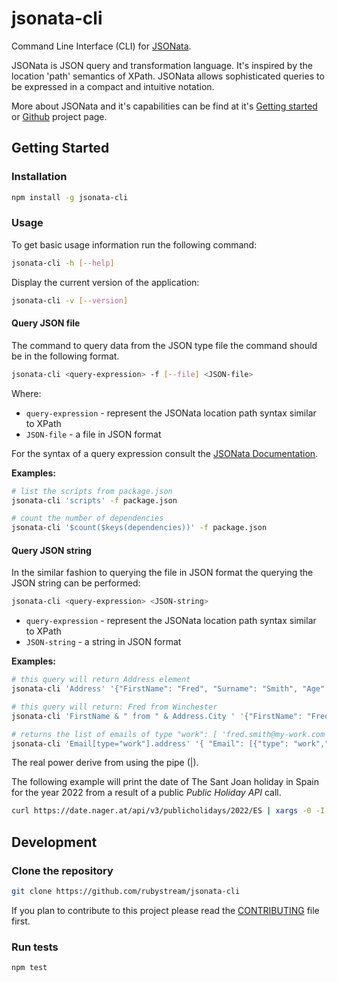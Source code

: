 # jsonata-cli

Command Line Interface (CLI) for [JSONata](http://docs.jsonata.org).

JSONata is JSON query and transformation language. It's inspired by the location
'path' semantics of XPath. JSONata allows sophisticated queries to be expressed in
a compact and intuitive notation.

More about JSONata and it's capabilities can be find at it's [Getting started](http://docs.jsonata.org/overview)
or [Github](https://github.com/jsonata-js/jsonata) project page.

## Getting Started

### Installation

```sh
npm install -g jsonata-cli
```

### Usage

To get basic usage information run the following command:

```sh
jsonata-cli -h [--help]
```

Display the current version of the application:

```sh
jsonata-cli -v [--version]
```

#### Query JSON file

The command to query data from the JSON type file the command should be in the
following format.

```sh
jsonata-cli <query-expression> -f [--file] <JSON-file>
```

Where:

- `query-expression` - represent the JSONata location path syntax similar to XPath
- `JSON-file` - a file in JSON format

For the syntax of a query expression consult the [JSONata Documentation](http://docs.jsonata.org/overview).

**Examples:**

```sh
# list the scripts from package.json
jsonata-cli 'scripts' -f package.json

# count the number of dependencies
jsonata-cli '$count($keys(dependencies))' -f package.json
```

#### Query JSON string

In the similar fashion to querying the file in JSON format the querying the
JSON string can be performed:

```sh
jsonata-cli <query-expression> <JSON-string>
```

- `query-expression` - represent the JSONata location path syntax similar to XPath
- `JSON-string` - a string in JSON format

**Examples:**

```sh
# this query will return Address element
jsonata-cli 'Address' '{"FirstName": "Fred", "Surname": "Smith", "Age": 28, "Address": { "Street": "Hursley Park", "City": "Winchester", "Postcode": "SO21 2JN"} }'

# this query will return: Fred from Winchester
jsonata-cli 'FirstName & " from " & Address.City ' '{"FirstName": "Fred", "Surname": "Smith", "Age": 28, "Address": { "Street": "Hursley Park", "City": "Winchester", "Postcode": "SO21 2JN"} }'

# returns the list of emails of type "work": [ 'fred.smith@my-work.com', 'fsmith@my-work.com' ]
jsonata-cli 'Email[type="work"].address' '{ "Email": [{"type": "work","address": ["fred.smith@my-work.com", "fsmith@my-work.com"]},{"type": "home","address": ["freddy@my-social.com", "frederic.smith@very-serious.com"]}] }'
````

The real power derive from using the pipe (|).

The following example will print the date of The Sant Joan holiday in Spain for
the year 2022 from a result of a public _Public Holiday API_ call.

```sh
curl https://date.nager.at/api/v3/publicholidays/2022/ES | xargs -0 -I %% jsonata-cli '$[localName="Sant Joan"].date' %%
```

## Development

### Clone the repository

```sh
git clone https://github.com/rubystream/jsonata-cli
```

If you plan to contribute to this project please read the [CONTRIBUTING](CONTRIBUTING.md) file first.

### Run tests

```sh
npm test
```
